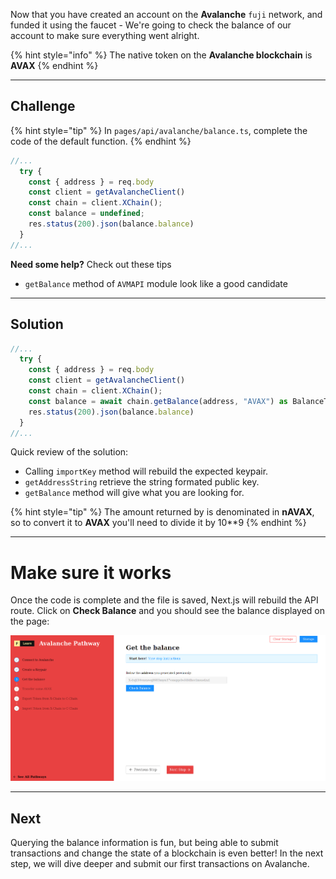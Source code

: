 Now that you have created an account on the **Avalanche** `fuji` network, and funded it using the faucet - We're going to check the balance of our account to make sure everything went alright.

{% hint style="info" %}
The native token on the **Avalanche blockchain** is **AVAX**
{% endhint %}

------------------------

## Challenge

{% hint style="tip" %}
In `pages/api/avalanche/balance.ts`, complete the code of the default function.
{% endhint %}

```typescript
//...
  try {
    const { address } = req.body
    const client = getAvalancheClient()
    const chain = client.XChain(); 
    const balance = undefined; 
    res.status(200).json(balance.balance)
  }
//...
```

**Need some help?** Check out these tips
* `getBalance` method of `AVMAPI` module look like a good candidate

------------------------

## Solution

```typescript
//...
  try {
    const { address } = req.body
    const client = getAvalancheClient()
    const chain = client.XChain(); 
    const balance = await chain.getBalance(address, "AVAX") as BalanceT; 
    res.status(200).json(balance.balance)
  }
//...
```

Quick review of the solution:
* Calling `importKey` method will rebuild the expected keypair.
* `getAddressString` retrieve the string formated public key.
* `getBalance` method will give what you are looking for.

{% hint style="tip" %}
The amount returned by is denominated in **nAVAX**, so to convert it to **AVAX** you'll need to divide it by 10**9 
{% endhint %}

------------------------

# Make sure it works

Once the code is complete and the file is saved, Next.js will rebuild the API route. Click on **Check Balance** and you should see the balance displayed on the page:

![](../../../.gitbook/assets/pathways/avalanche/avalanche-balance.gif)

-----------------------------

## Next

Querying the balance information is fun, but being able to submit transactions and change the state of a blockchain is even better! In the next step, we will dive deeper and submit our first transactions on Avalanche.
